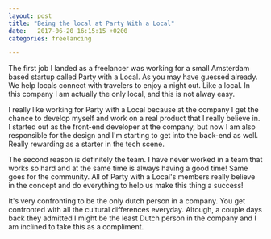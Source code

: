 ```yaml
---
layout: post
title: "Being the local at Party With a Local"
date:   2017-06-20 16:15:15 +0200
categories: freelancing

---
```

The first job I landed as a freelancer was working for a small Amsterdam based startup called Party with a Local. As you may have guessed already. We help locals connect with travelers to enjoy a night out. Like a local. In this company I am actually the only local, and this is not alway easy.

I really like working for Party with a Local because at the company I get the chance to develop myself and work on a real product that I really believe in. I started out as the front-end developer at the company, but now I am also responsible for the design and I'm starting to get into the back-end as well. Really rewarding as a starter in the tech scene.

The second reason is definitely the team. I have never worked in a team that works so hard and at the same time is always having a good time! 
Same goes for the community. All of Party with a Local's members really believe in the concept and do everything to help us make this thing a success!

It's very confronting to be the only dutch person in a company. You get confronted with all the cultural differences everyday. Altough, a couple days back they admitted I might be the least Dutch person in the company and I am inclined to take this as a compliment.